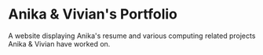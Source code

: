 # Anika & Vivian's Portfolio
A website displaying Anika's resume and various computing related projects Anika & Vivian have worked on.

